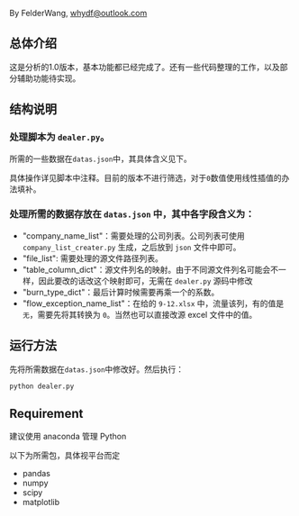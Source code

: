 By FelderWang, whydf@outlook.com
## 总体介绍 
这是分析的1.0版本，基本功能都已经完成了。还有一些代码整理的工作，以及部分辅助功能待实现。

## 结构说明

### 处理脚本为 `dealer.py`。

所需的一些数据在`datas.json`中，其具体含义见下。

具体操作详见脚本中注释。目前的版本不进行筛选，对于`0`数值使用线性插值的办法填补。

### 处理所需的数据存放在 `datas.json` 中，其中各字段含义为：

* "company_name_list"：需要处理的公司列表。公司列表可使用 `company_list_creater.py` 生成，之后放到 `json` 文件中即可。
* "file_list": 需要处理的源文件路径列表。
* "table_column_dict"：源文件列名的映射。由于不同源文件列名可能会不一样，因此要改的话改这个映射即可，无需在 `dealer.py` 源码中修改
* "burn_type_dict"：最后计算时候需要再乘一个的系数。
* "flow_exception_name_list"：在给的 `9-12.xlsx` 中，流量该列，有的值是 `无`，需要先将其转换为 `0`。当然也可以直接改源 excel 文件中的值。

## 运行方法
先将所需数据在`datas.json`中修改好。然后执行：

`python dealer.py`

## Requirement
建议使用 anaconda 管理 Python

以下为所需包，具体视平台而定
* pandas
* numpy
* scipy
* matplotlib